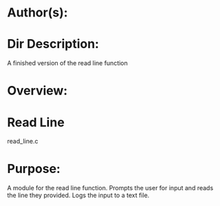 Author(s): 
===========

Dir Description:
===========
A finished version of the read line function

Overview:
===========
Read Line
===========
read_line.c

Purpose:
===========
A module for the read line function.
Prompts the user for input and reads the line they provided.
Logs the input to a text file.
